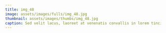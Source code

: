 ```yaml
--- 
title: img_48
image: assets/images/fulls/img_48.jpg 
thumbnail: assets/images/thumbs/img_48.jpg 
caption: Sed velit lacus, laoreet at venenatis convallis in lorem tincidunt. 
--- 
```

